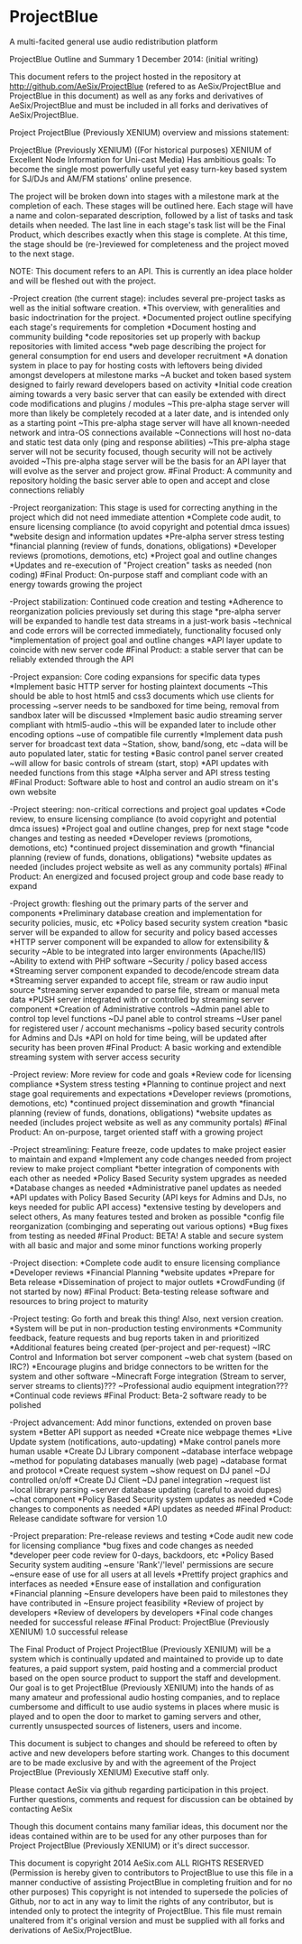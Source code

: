 ProjectBlue
===========

A multi-facited general use audio redistribution platform



ProjectBlue Outline and Summary
1 December 2014: (initial writing)

This document refers to the project hosted in the repository at http://github.com/AeSix/ProjectBlue (refered to as AeSix/ProjectBlue and ProjectBlue in this document) as well as any forks and derivatives of AeSix/ProjectBlue and must be included in all forks and derivatives of AeSix/ProjectBlue.

Project ProjectBlue (Previously XENIUM) overview and missions statement:

ProjectBlue (Previously XENIUM) ((For historical purposes) XENIUM of Excellent Node Information for Uni-cast Media) Has ambitious goals:
To become the single most powerfully useful yet easy turn-key based system for SJ/DJs and AM/FM stations' online presence.

The project will be broken down into stages with a milestone mark at the completion of each. These stages will be outlined here. Each stage will have a name and colon-separated description, followed by a list of tasks and task details when needed. The last line in each stage's task list will be the Final Product, which describes exactly when this stage is complete. At this time, the stage should be (re-)reviewed for completeness and the project moved to the next stage.

NOTE: This document refers to an API. This is currently an idea place holder and will be fleshed out with the project.

-Project creation (the current stage): includes several pre-project tasks as well as the initial software creation.
*This overview, with generalities and basic indoctrination for the project.
*Documented project outline specifying each stage's requirements for completion
*Document hosting and community building
*code repositories set up properly with backup repositories with limited access
*web page describing the project for general consumption for end users and developer recruitment
*A donation system in place to pay for hosting costs with leftovers being divided amongst developers at milestone marks
~A bucket and token based system designed to fairly reward developers based on activity
*Initial code creation aiming towards a very basic server that can easily be extended with direct code modifications and plugins / modules
~This pre-alpha stage server will more than likely be completely recoded at a later date, and is intended only as a starting point
~This pre-alpha stage server will have all known-needed network and intra-OS connections available
~Connections will host no-data and static test data only (ping and response abilities)
~This pre-alpha stage server will not be security focused, though security will not be actively avoided
~This pre-alpha stage server will be the basis for an API layer that will evolve as the server and project grow.
#Final Product: A community and repository holding the basic server able to open and accept and close connections reliably

-Project reorganization: This stage is used for correcting anything in the project which did not need immediate attention
*Complete code audit, to ensure licensing compliance (to avoid copyright and potential dmca issues)
*website design and information updates
*Pre-alpha server stress testing
*financial planning (review of funds, donations, obligations)
*Developer reviews (promotions, demotions, etc)
*Project goal and outline changes
*Updates and re-execution of "Project creation" tasks as needed (non coding)
#Final Product: On-purpose staff and compliant code with an energy towards growing the project

-Project stabilization: Continued code creation and testing
*Adherence to reorganization policies previously set during this stage
*pre-alpha server will be expanded to handle test data streams in a just-work basis
~technical and code errors will be corrected immediately, functionality focused only
*implementation of project goal and outline changes
*API layer update to coincide with new server code
#Final Product: a stable server that can be reliably extended through the API

-Project expansion: Core coding expansions for specific data types
*Implement basic HTTP server for hosting plaintext documents
~This should be able to host html5 and css3 documents which use clients for processing
~server needs to be sandboxed for time being, removal from sandbox later will be discussed
*Implement basic audio streaming server compliant with html5-audio
~this will be expanded later to include other encoding options
~use of compatible file currently
*Implement data push server for broadcast text data
~Station, show, band/song, etc
~data will be auto populated later, static for testing
*Basic control panel server created
~will allow for basic controls of stream (start, stop)
*API updates with needed functions from this stage
*Alpha server and API stress testing
#Final Product: Software able to host and control an audio stream on it's own website

-Project steering: non-critical corrections and project goal updates
*Code review, to ensure licensing compliance (to avoid copyright and potential dmca issues)
*Project goal and outline changes, prep for next stage
*code changes and testing as needed
*Developer reviews (promotions, demotions, etc)
*continued project dissemination and growth
*financial planning (review of funds, donations, obligations)
*website updates as needed (includes project website as well as any community portals)
#Final Product: An energized and focused project group and code base ready to expand

-Project growth: fleshing out the primary parts of the server and components
*Preliminary database creation and implementation for security policies, music, etc
*Policy based security system creation
*basic server will be expanded to allow for security and policy based accesses
*HTTP server component will be expanded to allow for extensibility & security
~Able to be integrated into larger environments (Apache/IIS)
~Ability to extend with PHP software
~Security / policy based access
*Streaming server component expanded to decode/encode stream data
*Streaming server expanded to accept file, stream or raw audio input source
*streaming server expanded to parse file, stream or manual meta data
*PUSH server integrated with or controlled by streaming server component
*Creation of Administrative controls
~Admin panel able to control top level functions
~DJ panel able to control streams
~User panel for registered user / account mechanisms
~policy based security controls for Admins and DJs
*API on hold for time being, will be updated after security has been proven
#Final Product: A basic working and extendible streaming system with server access security

-Project review: More review for code and goals
*Review code for licensing compliance
*System stress testing
*Planning to continue project and next stage goal requirements and expectations
*Developer reviews (promotions, demotions, etc)
*continued project dissemination and growth
*financial planning (review of funds, donations, obligations)
*website updates as needed (includes project website as well as any community portals)
#Final Product: An on-purpose, target oriented staff with a growing project

-Project streamlining: Feature freeze, code updates to make project easier to maintain and expand
*Implement any code changes needed from project review to make project compliant
*better integration of components with each other as needed
*Policy Based Security system upgrades as needed
*Database changes as needed
*Administrative panel updates as needed
*API updates with Policy Based Security (API keys for Admins and DJs, no keys needed for public API access)
*extensive testing by developers and select others, As many features tested and broken as possible
*config file reorganization (combinging and seperating out various options)
*Bug fixes from testing as needed
#Final Product: BETA! A stable and secure system with all basic and major and some minor functions working properly

-Project disection:
*Complete code audit to ensure licensing compliance
*Developer reviews
*Financial Planning
*website updates
*Prepare for Beta release
*Dissemination of project to major outlets
*CrowdFunding (if not started by now)
#Final Product: Beta-testing release software and resources to bring project to maturity

-Project testing: Go forth and break this thing! Also, next version creation.
*System will be put in non-production testing environments
*Community feedback, feature requests and bug reports taken in and prioritized
*Additional features being created (per-project and per-request)
~IRC Control and Information bot server component
~web chat system (based on IRC?)
*Encourage plugins and bridge connectors to be written for the system and other software
~Minecraft Forge integration (Stream to server, server streams to clients)???
~Professional audio equipment integration???
*Continual code reviews
#Final Product: Beta-2 software ready to be polished

-Project advancement: Add minor functions, extended on proven base system
*Better API support as needed
*Create nice webpage themes
*Live Update system (notifications, auto-updating)
*Make control panels more human usable
*Create DJ Library component
~database interface webpage
~method for populating databases manually (web page)
~database format and protocol
*Create request system
~show request on DJ panel
~DJ controlled on/off
*Create DJ Client
~DJ panel integration
~request list
~local library parsing
~server database updating (careful to avoid dupes)
~chat component
*Policy Based Security system updates as needed
*Code changes to components as needed
*API updates as needed
#Final Product: Release candidate software for version 1.0

-Project preparation: Pre-release reviews and testing
*Code audit new code for licensing compliance
*bug fixes and code changes as needed
*developer peer code review for 0-days, backdoors, etc
*Policy Based Security system auditing
~ensure 'Rank'/'level' permissions are secure
~ensure ease of use for all users at all levels
*Prettify project graphics and interfaces as needed
*Ensure ease of installation and configuration
*Financial planning
~Ensure developers have been paid to milestones they have contributed in
~Ensure project feasibility
*Review of project by developers
*Review of developers by developers
*Final code changes needed for successful release
#Final Product: ProjectBlue (Previously XENIUM) 1.0 successful release

The Final Product of Project ProjectBlue (Previously XENIUM) will be a system which is continually updated and maintained to provide up to date features, a paid support system, paid hosting and a commercial product based on the open source product to support the staff and development. Our goal is to get ProjectBlue (Previously XENIUM) into the hands of as many amateur and professional audio hosting companies, and to replace cumbersome and difficult to use audio systems in places where music is played and to open the door to market to gaming servers and other,
currently unsuspected sources of listeners, users and income.

This document is subject to changes and should be refereed to often by active and new developers before starting work.  Changes to this document are to be made exclusive by and with the agreement of the Project ProjectBlue (Previously XENIUM) Executive staff only.

Please contact AeSix via github regarding participation in this project. Further questions, comments and request for discussion can be obtained by contacting AeSix

Though this document contains many familiar ideas, this document nor the ideas contained within are to be used for any other purposes than for Project ProjectBlue (Previously XENIUM) or it's direct successor.

This document is copyright 2014 AeSix.com ALL RIGHTS RESERVED (Permission is hereby given to contributors to ProjectBlue to use this file in a manner conductive of assisting ProjectBlue in completing fruition and for no other purposes) This copyright is not intended to supersede the policies of Github, nor to act in any way to limit the rights of any contributor, but is intended only to protect the integrity of ProjectBlue. This file must remain unaltered from it's original version and must be supplied with all forks and derivations of AeSix/ProjectBlue.
